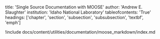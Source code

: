 title: 'Single Source Documentation with MOOSE'
author: 'Andrew E. Slaughter'
institution: 'Idaho National Laboratory'
tableofcontents: 'True'
headings: ['chapter', 'section', 'subsection', 'subsubsection', 'textbf', 'emph']

!include docs/content/utilities/documentation/moose_markdown/index.md
